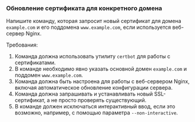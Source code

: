 
### Обновление сертификата для конкретного домена

Напишите команду, которая запросит новый сертификат для домена `example.com` и его поддомена `www.example.com`, если используется веб-сервер Nginx.

Требования:
1. Команда должна использовать утилиту `certbot` для работы с сертификатами.
2. В команде необходимо явно указать основной домен `example.com` и поддомен `www.example.com`.
3. Команда должна быть настроена для работы с веб-сервером Nginx, включая автоматическое обновление конфигурации сервера.
4. Команда должна запрашивать и устанавливать новый SSL-сертификат, а не просто проверять существующий.
5. В команде должен исключаться интерактивный ввод, если это возможно, например, с помощью параметра `--non-interactive`.